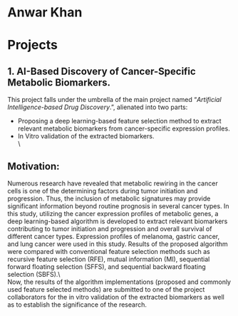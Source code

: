 # Anwar Khan
# **Projects**
## 1.  AI-Based Discovery of Cancer-Specific Metabolic Biomarkers.
This project falls under the umbrella of the main project named “*Artificial Intelligence-based Drug Discovery*.”, alienated into two parts:
* Proposing a deep learning-based feature selection method to extract relevant metabolic biomarkers from cancer-specific expression profiles.
* In Vitro validation of the extracted biomarkers.\
\
## Motivation: 
Numerous research have revealed that metabolic rewiring in the cancer cells is one of the determining factors during tumor initiation and progression. Thus, the inclusion of metabolic signatures may provide significant information beyond routine prognosis in several cancer types. In this study, utilizing the cancer expression profiles of metabolic genes, a deep learning-based algorithm is developed to extract relevant biomarkers contributing to tumor initiation and progression and overall survival of different cancer types. Expression profiles of melanoma, gastric cancer, and lung cancer were used in this study. Results of the proposed algorithm were compared with conventional feature selection methods such as recursive feature selection (RFE), mutual information (MI), sequential forward floating selection (SFFS), and sequential backward floating selection (SBFS).\ 
\
Now, the results of the algorithm implementations (proposed and commonly used feature selected methods) are submitted to one of the project collaborators for the in vitro validation of the extracted biomarkers as well as to establish the significance of the research.
